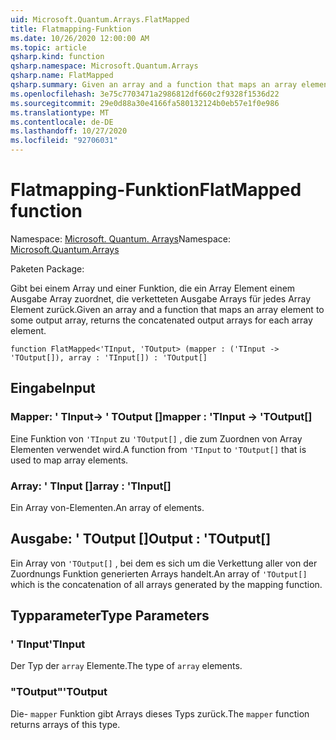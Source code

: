 ```yaml
---
uid: Microsoft.Quantum.Arrays.FlatMapped
title: Flatmapping-Funktion
ms.date: 10/26/2020 12:00:00 AM
ms.topic: article
qsharp.kind: function
qsharp.namespace: Microsoft.Quantum.Arrays
qsharp.name: FlatMapped
qsharp.summary: Given an array and a function that maps an array element to some output array, returns the concatenated output arrays for each array element.
ms.openlocfilehash: 3e75c7703471a2986812df660c2f9328f1536d22
ms.sourcegitcommit: 29e0d88a30e4166fa580132124b0eb57e1f0e986
ms.translationtype: MT
ms.contentlocale: de-DE
ms.lasthandoff: 10/27/2020
ms.locfileid: "92706031"
---
```

# <a name="flatmapped-function"></a><span data-ttu-id="5b42f-102">Flatmapping-Funktion</span><span class="sxs-lookup"><span data-stu-id="5b42f-102">FlatMapped function</span></span>

<span data-ttu-id="5b42f-103">Namespace: [Microsoft. Quantum. Arrays](xref:Microsoft.Quantum.Arrays)</span><span class="sxs-lookup"><span data-stu-id="5b42f-103">Namespace: [Microsoft.Quantum.Arrays](xref:Microsoft.Quantum.Arrays)</span></span>

<span data-ttu-id="5b42f-104">Paketen [](https://nuget.org/packages/)</span><span class="sxs-lookup"><span data-stu-id="5b42f-104">Package: [](https://nuget.org/packages/)</span></span>


<span data-ttu-id="5b42f-105">Gibt bei einem Array und einer Funktion, die ein Array Element einem Ausgabe Array zuordnet, die verketteten Ausgabe Arrays für jedes Array Element zurück.</span><span class="sxs-lookup"><span data-stu-id="5b42f-105">Given an array and a function that maps an array element to some output array, returns the concatenated output arrays for each array element.</span></span>

```qsharp
function FlatMapped<'TInput, 'TOutput> (mapper : ('TInput -> 'TOutput[]), array : 'TInput[]) : 'TOutput[]
```


## <a name="input"></a><span data-ttu-id="5b42f-106">Eingabe</span><span class="sxs-lookup"><span data-stu-id="5b42f-106">Input</span></span>

### <a name="mapper--tinput---toutput"></a><span data-ttu-id="5b42f-107">Mapper: ' TInput-> ' TOutput []</span><span class="sxs-lookup"><span data-stu-id="5b42f-107">mapper : 'TInput -> 'TOutput[]</span></span>

<span data-ttu-id="5b42f-108">Eine Funktion von `'TInput` zu `'TOutput[]` , die zum Zuordnen von Array Elementen verwendet wird.</span><span class="sxs-lookup"><span data-stu-id="5b42f-108">A function from `'TInput` to `'TOutput[]` that is used to map array elements.</span></span>


### <a name="array--tinput"></a><span data-ttu-id="5b42f-109">Array: ' TInput []</span><span class="sxs-lookup"><span data-stu-id="5b42f-109">array : 'TInput[]</span></span>

<span data-ttu-id="5b42f-110">Ein Array von-Elementen.</span><span class="sxs-lookup"><span data-stu-id="5b42f-110">An array of elements.</span></span>



## <a name="output--toutput"></a><span data-ttu-id="5b42f-111">Ausgabe: ' TOutput []</span><span class="sxs-lookup"><span data-stu-id="5b42f-111">Output : 'TOutput[]</span></span>

<span data-ttu-id="5b42f-112">Ein Array von `'TOutput[]` , bei dem es sich um die Verkettung aller von der Zuordnungs Funktion generierten Arrays handelt.</span><span class="sxs-lookup"><span data-stu-id="5b42f-112">An array of `'TOutput[]` which is the concatenation of all arrays generated by the mapping function.</span></span>

## <a name="type-parameters"></a><span data-ttu-id="5b42f-113">Typparameter</span><span class="sxs-lookup"><span data-stu-id="5b42f-113">Type Parameters</span></span>

### <a name="tinput"></a><span data-ttu-id="5b42f-114">' TInput</span><span class="sxs-lookup"><span data-stu-id="5b42f-114">'TInput</span></span>

<span data-ttu-id="5b42f-115">Der Typ der `array` Elemente.</span><span class="sxs-lookup"><span data-stu-id="5b42f-115">The type of `array` elements.</span></span>
### <a name="toutput"></a><span data-ttu-id="5b42f-116">"TOutput"</span><span class="sxs-lookup"><span data-stu-id="5b42f-116">'TOutput</span></span>

<span data-ttu-id="5b42f-117">Die- `mapper` Funktion gibt Arrays dieses Typs zurück.</span><span class="sxs-lookup"><span data-stu-id="5b42f-117">The `mapper` function returns arrays of this type.</span></span>